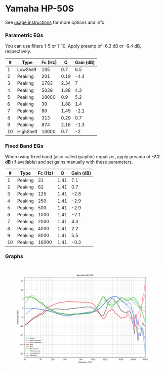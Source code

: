# Yamaha HP-50S
See [usage instructions](https://github.com/jaakkopasanen/AutoEq#usage) for more options and info.

### Parametric EQs
You can use filters 1-5 or 1-10. Apply preamp of -6.3 dB or -6.4 dB, respectively.

|   # | Type      |   Fc (Hz) |    Q |   Gain (dB) |
|-----|-----------|-----------|------|-------------|
|   1 | LowShelf  |       105 | 0.7  |         6.5 |
|   2 | Peaking   |       201 | 0.19 |        -4.4 |
|   3 | Peaking   |      1783 | 2.34 |         7   |
|   4 | Peaking   |      5039 | 1.88 |         4.3 |
|   5 | Peaking   |     10000 | 0.9  |         5.2 |
|   6 | Peaking   |        30 | 1.88 |         1.4 |
|   7 | Peaking   |        80 | 1.45 |        -2.1 |
|   8 | Peaking   |       313 | 0.29 |         0.7 |
|   9 | Peaking   |       874 | 2.16 |        -1.3 |
|  10 | HighShelf |     10000 | 0.7  |        -2   |

### Fixed Band EQs
When using fixed band (also called graphic) equalizer, apply preamp of **-7.2 dB** (if available) and set gains manually with these parameters.

|   # | Type    |   Fc (Hz) |    Q |   Gain (dB) |
|-----|---------|-----------|------|-------------|
|   1 | Peaking |        31 | 1.41 |         7.1 |
|   2 | Peaking |        62 | 1.41 |         0.7 |
|   3 | Peaking |       125 | 1.41 |        -2.8 |
|   4 | Peaking |       250 | 1.41 |        -2.9 |
|   5 | Peaking |       500 | 1.41 |        -2.9 |
|   6 | Peaking |      1000 | 1.41 |        -2.1 |
|   7 | Peaking |      2000 | 1.41 |         4.3 |
|   8 | Peaking |      4000 | 1.41 |         2.2 |
|   9 | Peaking |      8000 | 1.41 |         5.5 |
|  10 | Peaking |     16000 | 1.41 |        -0.3 |

### Graphs
![](./Yamaha%20HP-50S.png)
